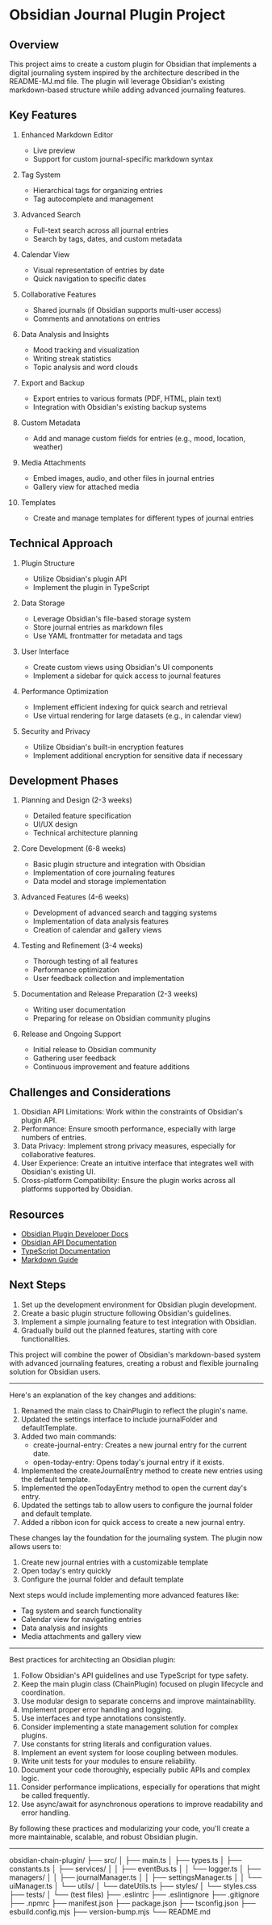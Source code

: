 # Obsidian Journal Plugin Project

## Overview

This project aims to create a custom plugin for Obsidian that implements a digital journaling system inspired by the architecture described in the README-MJ.md file. The plugin will leverage Obsidian's existing markdown-based structure while adding advanced journaling features.

## Key Features

1. Enhanced Markdown Editor

    - Live preview
    - Support for custom journal-specific markdown syntax

2. Tag System

    - Hierarchical tags for organizing entries
    - Tag autocomplete and management

3. Advanced Search

    - Full-text search across all journal entries
    - Search by tags, dates, and custom metadata

4. Calendar View

    - Visual representation of entries by date
    - Quick navigation to specific dates

5. Collaborative Features

    - Shared journals (if Obsidian supports multi-user access)
    - Comments and annotations on entries

6. Data Analysis and Insights

    - Mood tracking and visualization
    - Writing streak statistics
    - Topic analysis and word clouds

7. Export and Backup

    - Export entries to various formats (PDF, HTML, plain text)
    - Integration with Obsidian's existing backup systems

8. Custom Metadata

    - Add and manage custom fields for entries (e.g., mood, location, weather)

9. Media Attachments

    - Embed images, audio, and other files in journal entries
    - Gallery view for attached media

10. Templates
    - Create and manage templates for different types of journal entries

## Technical Approach

1. Plugin Structure

    - Utilize Obsidian's plugin API
    - Implement the plugin in TypeScript

2. Data Storage

    - Leverage Obsidian's file-based storage system
    - Store journal entries as markdown files
    - Use YAML frontmatter for metadata and tags

3. User Interface

    - Create custom views using Obsidian's UI components
    - Implement a sidebar for quick access to journal features

4. Performance Optimization

    - Implement efficient indexing for quick search and retrieval
    - Use virtual rendering for large datasets (e.g., in calendar view)

5. Security and Privacy
    - Utilize Obsidian's built-in encryption features
    - Implement additional encryption for sensitive data if necessary

## Development Phases

1. Planning and Design (2-3 weeks)

    - Detailed feature specification
    - UI/UX design
    - Technical architecture planning

2. Core Development (6-8 weeks)

    - Basic plugin structure and integration with Obsidian
    - Implementation of core journaling features
    - Data model and storage implementation

3. Advanced Features (4-6 weeks)

    - Development of advanced search and tagging systems
    - Implementation of data analysis features
    - Creation of calendar and gallery views

4. Testing and Refinement (3-4 weeks)

    - Thorough testing of all features
    - Performance optimization
    - User feedback collection and implementation

5. Documentation and Release Preparation (2-3 weeks)

    - Writing user documentation
    - Preparing for release on Obsidian community plugins

6. Release and Ongoing Support
    - Initial release to Obsidian community
    - Gathering user feedback
    - Continuous improvement and feature additions

## Challenges and Considerations

1. Obsidian API Limitations: Work within the constraints of Obsidian's plugin API.
2. Performance: Ensure smooth performance, especially with large numbers of entries.
3. Data Privacy: Implement strong privacy measures, especially for collaborative features.
4. User Experience: Create an intuitive interface that integrates well with Obsidian's existing UI.
5. Cross-platform Compatibility: Ensure the plugin works across all platforms supported by Obsidian.

## Resources

-   [Obsidian Plugin Developer Docs](https://docs.obsidian.md/Plugins/Getting+started/Build+a+plugin)
-   [Obsidian API Documentation](https://github.com/obsidianmd/obsidian-api)
-   [TypeScript Documentation](https://www.typescriptlang.org/docs/)
-   [Markdown Guide](https://www.markdownguide.org/)

## Next Steps

1. Set up the development environment for Obsidian plugin development.
2. Create a basic plugin structure following Obsidian's guidelines.
3. Implement a simple journaling feature to test integration with Obsidian.
4. Gradually build out the planned features, starting with core functionalities.

This project will combine the power of Obsidian's markdown-based system with advanced journaling features, creating a robust and flexible journaling solution for Obsidian users.

---

Here's an explanation of the key changes and additions:

1. Renamed the main class to ChainPlugin to reflect the plugin's name.
2. Updated the settings interface to include journalFolder and defaultTemplate.
3. Added two main commands:
    - create-journal-entry: Creates a new journal entry for the current date.
    - open-today-entry: Opens today's journal entry if it exists.
4. Implemented the createJournalEntry method to create new entries using the default template.
5. Implemented the openTodayEntry method to open the current day's entry.
6. Updated the settings tab to allow users to configure the journal folder and default template.
7. Added a ribbon icon for quick access to create a new journal entry.

These changes lay the foundation for the journaling system. The plugin now allows users to:

1. Create new journal entries with a customizable template
2. Open today's entry quickly
3. Configure the journal folder and default template

Next steps would include implementing more advanced features like:

-   Tag system and search functionality
-   Calendar view for navigating entries
-   Data analysis and insights
-   Media attachments and gallery view

---

Best practices for architecting an Obsidian plugin:

1. Follow Obsidian's API guidelines and use TypeScript for type safety.
2. Keep the main plugin class (ChainPlugin) focused on plugin lifecycle and coordination.
3. Use modular design to separate concerns and improve maintainability.
4. Implement proper error handling and logging.
5. Use interfaces and type annotations consistently.
6. Consider implementing a state management solution for complex plugins.
7. Use constants for string literals and configuration values.
8. Implement an event system for loose coupling between modules.
9. Write unit tests for your modules to ensure reliability.
10. Document your code thoroughly, especially public APIs and complex logic.
11. Consider performance implications, especially for operations that might be called frequently.
12. Use async/await for asynchronous operations to improve readability and error handling.

By following these practices and modularizing your code, you'll create a more maintainable, scalable, and robust Obsidian plugin.

---

obsidian-chain-plugin/
├── src/
│ ├── main.ts
│ ├── types.ts
│ ├── constants.ts
│ ├── services/
│ │ ├── eventBus.ts
│ │ └── logger.ts
│ ├── managers/
│ │ ├── journalManager.ts
│ │ ├── settingsManager.ts
│ │ └── uiManager.ts
│ └── utils/
│ └── dateUtils.ts
├── styles/
│ └── styles.css
├── tests/
│ └── (test files)
├── .eslintrc
├── .eslintignore
├── .gitignore
├── .npmrc
├── manifest.json
├── package.json
├── tsconfig.json
├── esbuild.config.mjs
├── version-bump.mjs
└── README.md
